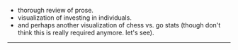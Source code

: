 - thorough review of prose.
- visualization of investing in individuals.
- and perhaps another visualization of chess vs. go stats (though don't think this is really required anymore. let's see).

---

